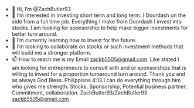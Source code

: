 - 👋 Hi, I’m @ZachButler93
- 👀 I’m interested in investing short term and long term. I Doordash on the side from a full time job. Everything I make from Doordash I invest into stocks. I am looking for sponsorship to help make bigger investments for better turn around.
- 🌱 I’m currently learning how to Invest for the future. 
- 💞️ I’m looking to collaborate on stocks or such investment methods that will build me a stronger  platform. 
- 📫 How to reach me is my Email zackb5505@gmail.com. Like stated I am looking for entrepreneurs to consult with and or sponsorships that is willing to invest for a proportion turnaround turn around.  Thank you and as always God Bless. Philippians 4:13 I can do everything through him who gives me strength. 
Stocks, Sponsorship, Potential business partner, Commitment, collaboration. ZachButler93/ZachButler93 
zackb5505@gmail.com 
<!---
ZachButler93/ZachButler93 is a ✨ special ✨ repository because its `README.md` (this file) appears on your GitHub profile.
You can click the Preview link to take a look at your changes.
--->
